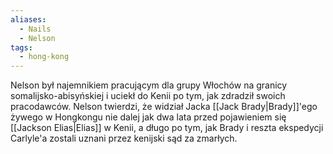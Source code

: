 ```yaml
---
aliases:
  - Nails
  - Nelson
tags:
  - hong-kong
---
```

Nelson był najemnikiem pracującym dla grupy Włochów na granicy somalijsko-abisyńskiej i uciekł do Kenii po tym, jak zdradził swoich pracodawców. Nelson twierdzi, że widział Jacka [[Jack Brady|Brady]]'ego żywego w Hongkongu nie dalej jak dwa lata przed pojawieniem się [[Jackson Elias|Elias]] w Kenii, a długo po tym, jak Brady i reszta ekspedycji Carlyle'a zostali uznani przez kenijski sąd za zmarłych.